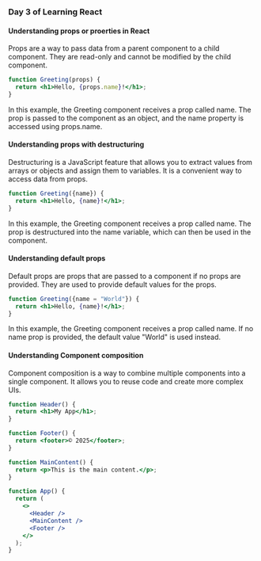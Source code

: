 ### Day 3 of Learning React

#### Understanding props or proerties in React

Props are a way to pass data from a parent component to a child component. They are read-only and cannot be modified by the child component.

```jsx
function Greeting(props) {
  return <h1>Hello, {props.name}!</h1>;
}
```

In this example, the Greeting component receives a prop called name. The prop is passed to the component as an object, and the name property is accessed using props.name.

#### Understanding props with destructuring

Destructuring is a JavaScript feature that allows you to extract values from arrays or objects and assign them to variables. It is a convenient way to access data from props.

```jsx
function Greeting({name}) {
  return <h1>Hello, {name}!</h1>;
}
```

In this example, the Greeting component receives a prop called name. The prop is destructured into the name variable, which can then be used in the component.

#### Understanding default props

Default props are props that are passed to a component if no props are provided. They are used to provide default values for the props.

```jsx
function Greeting({name = "World"}) {
  return <h1>Hello, {name}!</h1>;
}
```

In this example, the Greeting component receives a prop called name. If no name prop is provided, the default value "World" is used instead.

#### Understanding Component composition

Component composition is a way to combine multiple components into a single component. It allows you to reuse code and create more complex UIs.

```jsx
function Header() {
  return <h1>My App</h1>;
}

function Footer() {
  return <footer>© 2025</footer>;
}

function MainContent() {
  return <p>This is the main content.</p>;
}

function App() {
  return (
    <>
      <Header />
      <MainContent />
      <Footer />
    </>
  );
}

```
